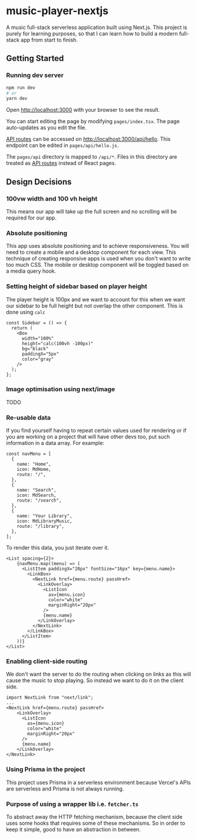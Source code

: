 # music-player-nextjs

A music full-stack serverless application built using Next.js. This project is purely for learning purposes, so that I can learn how to build a modern full-stack app from start to finish.

## Getting Started

### Running dev server
```bash
npm run dev
# or
yarn dev
```

Open [http://localhost:3000](http://localhost:3000) with your browser to see the result.

You can start editing the page by modifying `pages/index.tsx`. The page auto-updates as you edit the file.

[API routes](https://nextjs.org/docs/api-routes/introduction) can be accessed on [http://localhost:3000/api/hello](http://localhost:3000/api/hello). This endpoint can be edited in `pages/api/hello.js`.

The `pages/api` directory is mapped to `/api/*`. Files in this directory are treated as [API routes](https://nextjs.org/docs/api-routes/introduction) instead of React pages.

## Design Decisions

### 100vw width and 100 vh height
This means our app will take up the full screen and no scrolling will be required for our app.

### Absolute positioning
This app uses absolute positioning and to achieve responsiveness. You will need to create a mobile and a desktop component for each view. This technique of creating responsive apps is used when you don't want to write too much CSS. The mobile or desktop component will be toggled based on a media query hook.

### Setting height of sidebar based on player height
The player height is 100px and we want to account for this when we want our sidebar to be full height but not overlap the other component. This is done using `calc`

```tsx
const Sidebar = () => {
  return (
    <Box
      width="100%"
      height="calc(100vh -100px)"
      bg="black"
      paddingX="5px"
      color="gray"
    />
  );
};
```

### Image optimisation using next/image
TODO

### Re-usable data
If you find yourself having to repeat certain values used for rendering or if you are working on a project that will have other devs too, put such information in a data array. For example:
```tsx
const navMenu = [
  {
    name: "Home",
    icon: MdHome,
    route: "/",
  },
  {
    name: "Search",
    icon: MdSearch,
    route: "/search",
  },
  {
    name: "Your Library",
    icon: MdLibraryMusic,
    route: "/library",
  },
];
```
To render this data, you just iterate over it.
```tsx
<List spacing={2}>
    {navMenu.map((menu) => (
      <ListItem paddingX="20px" fontSize="16px" key={menu.name}>
        <LinkBox>
          <NextLink href={menu.route} passHref>
            <LinkOverlay>
              <ListIcon
                as={menu.icon}
                color="white"
                marginRight="20px"
              />
              {menu.name}
            </LinkOverlay>
          </NextLink>
        </LinkBox>
      </ListItem>
    ))}
</List>
```

### Enabling client-side routing
We don't want the server to do the routing when clicking on links as this will cause the music to stop playing. So instead we want to do it on the client side.
```tsx
import NextLink from "next/link";
...
<NextLink href={menu.route} passHref>
    <LinkOverlay>
      <ListIcon
        as={menu.icon}
        color="white"
        marginRight="20px"
      />
      {menu.name}
    </LinkOverlay>
</NextLink>
```

### Using Prisma in the project
This project uses Prisma in a serverless environment because Vercel's APIs are serverless and Prisma is not always running.

### Purpose of using a wrapper lib i.e. `fetcher.ts`
To abstract away the HTTP fetching mechanism, because the client side uses some hooks that requires some of these mechanisms. So in order to keep it simple, good to have an abstraction in between.
